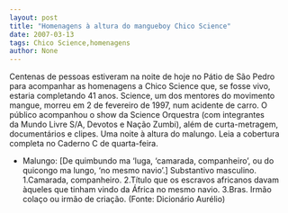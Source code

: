 ```yaml
---
layout: post
title: "Homenagens à altura do mangueboy Chico Science"
date: 2007-03-13
tags: Chico Science,homenagens
author: None
---
```

Centenas de pessoas estiveram na noite de hoje no Pátio de São Pedro para acompanhar as homenagens a Chico Science que, se fosse vivo, estaria completando 41 anos. Science, um dos mentores do&nbsp;movimento mangue, morreu em 2 de fevereiro de 1997, num acidente de carro.
O público acompanhou o show da&nbsp;Science Orquestra (com integrantes da&nbsp;Mundo Livre S/A, Devotos e Nação Zumbi), além de curta-metragem, documentários e clipes. Uma noite à altura do malungo. Leia a cobertura completa no Caderno C de quarta-feira.
* Malungo: [De quimbundo ma ‘luga, ‘camarada, companheiro’, ou do quicongo ma lungo, ‘no mesmo navio’.] Substantivo masculino. 1.Camarada, companheiro. 2.Título que os escravos africanos davam àqueles que tinham vindo da África no mesmo navio. 3.Bras. Irmão colaço ou irmão de criação. (Fonte: Dicionário Aurélio) 